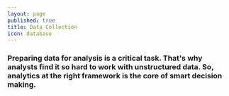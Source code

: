 ```yaml
---
layout: page
published: true
title: Data Collection
icon: database
---
```

### Preparing data for analysis is a critical task. That's why analysts find it so hard to work with unstructured data. So, analytics at the right framework is the core of smart decision making.

